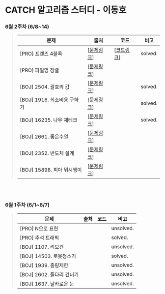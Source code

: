 # CATCH 알고리즘 스터디 - 이동호

### 6월 2주차 (6/8~14)

> | 문제 | 출처 | 코드 | 비고 |
> |---|---|---|---|
>  [PRO] 프렌즈 4블록  | [[문제링크](https://programmers.co.kr/learn/courses/30/lessons/17679)] | [[코드링크](https://github.com/catch4/Doho/blob/master/2%EB%B2%88%EC%A7%B8/%5BPRO%5D%20%ED%94%84%EB%A0%8C%EC%A6%88%204%EB%B8%94%EB%A1%9D.cpp)] | solved.   
>  [PRO] 파일명 정렬 |  [[문제링크](https://programmers.co.kr/learn/courses/30/lessons/17686)] |    
>  [BOJ] 2504. 괄호의 값 |  [[문제링크](https://www.acmicpc.net/problem/2504)] ||  solved.   
>  [BOJ] 1916. 최소비용 구하기 |  [[문제링크](https://www.acmicpc.net/problem/1916)]| | solved.   
>  [BOJ] 16235. 나무 재테크|   [[문제링크](https://www.acmicpc.net/problem/16235)] || solved.   
>  [BOJ] 2661. 좋은수열 |  [[문제링크](https://www.acmicpc.net/problem/2661)] ||    
>  [BOJ] 2352. 반도체 설계| [[문제링크](https://www.acmicpc.net/problem/2352)] ||    
>  [BOJ] 15898. 피아 뭐시깽이| [[문제링크](https://www.acmicpc.net/problem/15898)] ||       
   <br><br>
   
   
   
### 6월 1주차 (6/1~6/7)
> | 문제 | 출처 | 코드 | 비고 |
> |---|---|---|---|
>  [PRO] N으로 표현|||unsolved.
> [PRO] 추석 트래픽|||solved.
> [BOJ] 1107. 리모컨 |||unsolved. 
> [BOJ] 14503. 로봇청소기   |||solved.
> [BOJ] 1939. 중량제한 |||unsolved.
> [BOJ] 2602. 돌다리 건너기   |||unsolved.
> [BOJ] 1637. 날카로운 눈 |||unsolved.   



